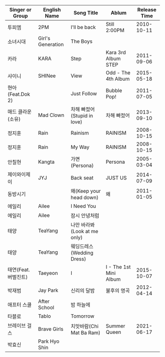 | Singer or Group     | English Name      | Song Title                   | Ablum                  | Release Time |
| ------------------- | ----------------- | ---------------------------- | ---------------------- | ------------ |
| 투피엠              | 2PM               | I'll be back                 | Still 2:00PM           | 2010-10-11   |
| 소녀시대            | Girl's Generation | The Boys                     |                        |              |
| 카라                | KARA              | Step                         | Kara 3rd Album STEP    | 2011-09-06   |
| 샤이니              | SHINee            | View                         | Odd - The 4th Album    | 2015-05-18   |
| 현아(Feat.Dok 2)    |                   | Just Follow                  | Bubble Pop!            | 2011-07-05   |
| 매드 클라운(소유)   | Mad Clown         | 차해 빠젔어(Stupid in love)  | 차해 빠젔어            | 2013-09-10   |
| 정지훈              | Rain              | Rainism                      | RAINISM                | 2008-10-15   |
| 정지훈              | Rain              | My Way                       | RAINISM                | 2008-10-15   |
| 안칠현              | Kangta            | 가면(Persona)                | Persona                | 2005-03-04   |
| 제이와이제이        | JYJ               | Back seat                    | JUST US                | 2014-07-09   |
| 동방시기            |                   | 왜(Keep your head down)      | 왜                     | 2011-01-05   |
| 에일리              | Ailee             | I Need You                   |                        |              |
| 에일리              | Ailee             | 잠시 안녕처럼                |                        |              |
| 태양                | TeaYang           | 나만 바라봐(Look at me only) |                        |              |
| 태양                | TeaYang           | 웨딩드레스(Wedding Dress)    |                        |              |
| 태연(Feat.버벌진트) | Taeyeon           | I                            | I - The 1st Mini Album | 2015-10-07   |
| 박재범              | Jay Park          | 신리의 달밤                  | 불후의 명곡            | 2012-04-14   |
| 애프터 스쿨         | After School      | 밤 하늘에                    |                        |              |
| 타블로              | Tablo             | Tomorrow                     |                        |              |
| 브레이브 걸스       | Brave Girls       | 치맛바람(Chi Mat Ba Ram)     | Summer Queen           | 2021-06-17   |
| 박효신              | Park Hyo Shin     |                              |                        |              |
